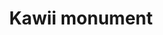 ---
pid: llp498
title: Kawii monument
location_transcription: 
coordinates: "[-75.163569325357, 39.955086619692]"
zipcode: '19120'
gen_neighborhood: North Philadelphia
neighborhood: Logan,Olney
outside_phl: 
age: '9'
age_range: 6-13
instagram: 
image_file_name: llp_498.jpg
proposal_transcription: |-
  Kawiiness so people can show some love

  monument of kawiiness
topic: Pop Culture
topic_summary: '0'
type: Sculpture Statue
keywords_other: japan, kawaii
credit: 
image_labels: 
twitter: 
facebook: 
permalink: "/monuments/llp498/"
layout: item-page
---